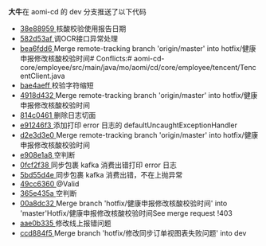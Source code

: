 **大牛**在 aomi-cd 的 dev 分支推送了以下代码


* [ 38e88959 ](http://gitlab.xxxxxxx.com/server/xyz/aomi-cd/commit/38e88959adf8a2d73d61a42c600ec2c1106289a1) 核酸校验使用报告日期
* [ 582d53af ](http://gitlab.xxxxxxx.com/server/xyz/aomi-cd/commit/582d53af1c5de9d4d48146d8c8b79f3940f939e5) 调OCR接口异常处理
* [ bea6fdd6 ](http://gitlab.xxxxxxx.com/server/xyz/aomi-cd/commit/bea6fdd60fea45674d20ed38b2fd6f463585007c) Merge remote-tracking branch 'origin/master' into hotfix/健康申报修改核酸校验时间# Conflicts:#	aomi-cd-core/employee/src/main/java/mo/aomi/cd/core/employee/tencent/TencentClient.java
* [ bae4aeff ](http://gitlab.xxxxxxx.com/server/xyz/aomi-cd/commit/bae4aeff2ce697f1807d15a0941e4f3fb9e18b26) 校验字符缩短
* [ 4918d432 ](http://gitlab.xxxxxxx.com/server/xyz/aomi-cd/commit/4918d432fd482be41bab042d61952f81c6a6559d) Merge remote-tracking branch 'origin/master' into hotfix/健康申报修改核酸校验时间
* [ 814c0461 ](http://gitlab.xxxxxxx.com/server/xyz/aomi-cd/commit/814c0461206894509f417115b07397bceef2c2d4) 删除日志切面
* [ e91246f3 ](http://gitlab.xxxxxxx.com/server/xyz/aomi-cd/commit/e91246f37aaec53c3e0d0b38e50bcb4d967fcdae) 添加打印 error 日志的 defaultUncaughtExceptionHandler
* [ d2e3d3e0 ](http://gitlab.xxxxxxx.com/server/xyz/aomi-cd/commit/d2e3d3e06f33c518d4849657d8fc1e51f7103fe8) Merge remote-tracking branch 'origin/master' into hotfix/健康申报修改核酸校验时间
* [ e908e1a8 ](http://gitlab.xxxxxxx.com/server/xyz/aomi-cd/commit/e908e1a8f8b3ae4eefa82b9bd5b682f51225845a) 空判断
* [ 0fcf2f38 ](http://gitlab.xxxxxxx.com/server/xyz/aomi-cd/commit/0fcf2f38341958dad8e57a6ff9080ffd1eeb4f31) 同步包裹 kafka 消费出错打印 error 日志
* [ 5bd55d4e ](http://gitlab.xxxxxxx.com/server/xyz/aomi-cd/commit/5bd55d4ec3a6313ddddde96e1e8284d1b207ad8a) 同步包裹 kafka 消费出错，不在上抛异常
* [ 49cc6360 ](http://gitlab.xxxxxxx.com/server/xyz/aomi-cd/commit/49cc6360287ac5800aa1db551d8b7820100462e9) @Valid
* [ 365e435a ](http://gitlab.xxxxxxx.com/server/xyz/aomi-cd/commit/365e435a3f57da2caf2a7df563cf4f69ecae4f50) 空判断
* [ 00a8dc32 ](http://gitlab.xxxxxxx.com/server/xyz/aomi-cd/commit/00a8dc32c1c65622c55da038360eb58293d9bbff) Merge branch 'hotfix/健康申报修改核酸校验时间' into 'master'Hotfix/健康申报修改核酸校验时间See merge request !403
* [ aae0b335 ](http://gitlab.xxxxxxx.com/server/xyz/aomi-cd/commit/aae0b3350f01bcddf48aa8246c9e778b225cd27c) 修改线上报错问题
* [ ccd884f5 ](http://gitlab.xxxxxxx.com/server/xyz/aomi-cd/commit/ccd884f54610e65c3ba18b7179ec44df4efe818c) Merge branch 'hotfix/修改同步订单视图表失败问题' into dev
